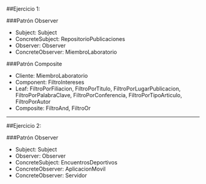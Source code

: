 ##Ejercicio 1:

###Patrón Observer
- Subject: Subject
- ConcreteSubject: RepositorioPublicaciones
- Observer: Observer
- ConcreteObserver: MiembroLaboratorio

###Patrón Composite

- Cliente: MiembroLaboratorio
- Component: FiltroIntereses 
- Leaf: FiltroPorFiliacion, FiltroPorTitulo, FiltroPorLugarPublicacion, FiltroPorPalabraClave, FiltroPorConferencia, FiltroPorTipoArticulo, FiltroPorAutor
- Composite: FiltroAnd, FiltroOr 

---
##Ejercicio 2:

###Patrón Observer
- Subject: Subject
- Observer: Observer
- ConcreteSubject: EncuentrosDeportivos
- ConcreteObserver: AplicacionMovil
- ConcreteObserver: Servidor
